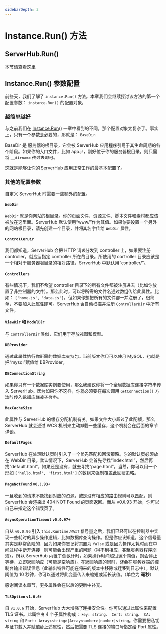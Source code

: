 ```yaml
---
sidebarDepth: 3
---
```


# Instance.Run() 方法

## ServerHub.Run()

[本节请查看这里](</zh/tutorial/Instance.Run().html>)

## Instance.Run() 参数配置

前些天，我们了解了 `instance.Run()` 方法。本章我们会继续探讨该方法的第一个配置参数： `instance.Run()` 的配置对象。

### 越简单越好

与之前我们在 [Instance.Run()](</zh/tutorial/Instance.Run().html>) 一章中看到的不同，那个配置对象太复杂了。事实上，只有一个参数是必要的，那就是： `BaseDir`.

BaseDir 是 服务器的根目录，它会被 ServerHub 应用程序引用于其生命周期的各个阶段。如果你的入口文件，比如 app.js，刚好位于你的服务器根目录，则只需将 `__dirname` 传过去即可。

这就是能够让你的 ServerHub 应用正常工作的最基本配置了。

### 其他的配置参数

自定义 ServerHub 时需要一些额外的配置。

#### `WebDir`

`WebDir` 就是你网站的根目录。你的页面文件、资源文件、脚本文件和素材都应该被放在这里面。ServerHub 默认使用“www/”作为其值。如果你要设置一个另外的网站根目录，请先创建一个目录，并将其名字传给 `WebDir` 属性。

#### `ControllerDir`

我们都知道，ServerHub 会把 HTTP 请求分发到 controller 上，如果要注册 controller，就应当指定 controller 所在的目录。所使用的 controller 目录应该是一个相对于服务器根目录的相对路径，ServerHub 中默认用“controller/”。

#### `Controllers`

有些情况下，我们不希望 controller 目录下的所有文件都被注册进去（比如你放置了非控制器的文件）。那么此时，可以将所需的文件名通过数组传给此属性。比如： `['home.js', 'data.js']`。但如果你想把所有的文件都一并注册了，很简单，不要加入此属性即可。ServerHub 会自动扫描并注册 `ControllerDir` 中所有文件。

#### `ViewDir` 和 `ModelDir`

与 `ControllerDir` 类似，它们用于存放视图和模型。

#### `DBProvider`

通过此属性执行你所需的数据库支持包。当前版本你只可以使用 MySQL，也就是把“mysql”赋值给 DBProvider。

#### `DBConnectionString`

如果你只有一个数据库实例要使用，那么我建议你将一个全局数据库连接字符串传入 ServerHub。因为如果你不这样，你就必须要在每次调用 `GetConnection()` 方法时传入数据库连接字符串。

#### `MaxCacheSize`

此属性与 ServerHub 的缓存分配机制有关。如果文件大小超过了此配额，那么 ServerHub 就会通过 WCS 机制来主动卸载一些缓存，这个机制会在后面的章节详谈。

#### `DefaultPages`

ServerHub 在处理默认页时引入了一个优先匹配和回滚策略。你的默认页必须放在 WebDir 目录。默认情况下，ServerHub 会首先寻找“index.html”，然后再找“default.html”，如果还是没有，就去寻找“page.html”。当然，你可以用一个形如 `['hello.html', 'first.html']` 的数组来强制覆盖此回滚策略。

#### `PageNotFound` `v0.0.93+`

一旦收到的请求不能找到对应的资源，或是没有相应的路由规则可以匹配，则 ServerHub 会渲染出 404 NOT Found 的页面返回。而从 v0.0.93 开始，你可以自己来指定这个错误页了。

#### `AsyncOperationTimeout` `v0.0.97+`

自从 `v0.0.96` 引入 `this.Runtime.WAIT` 信号量之后，我们已经可以在控制器中实现一些耗时的异步操作逻辑，比如数据库查询操作。但是你应该知道，这个信号量其实是非常危险的，因为如果你忘记将其置为 `false` 或是因为操作太耗时而在中间过程中断开连接，则可能会出现严重的问题（得不到相应，甚至服务器程序崩溃）。所以 ServerHub 内置了倒数计时，如果操作时间超过这个阈值，则会停止等待，立即返回响应（可能是空响应）。在返回响应的同时，还会在服务器端的控制台输出错误信息（此输出特性可能在将来的版本中移除或迁移到日志中）。默认阈值为 10 秒钟，你可以通过将此变量传入来缩短或延长该值。（单位为 **毫秒**）

感谢阅读本章节，更多属性会在以后的更新中补充。

#### `TLSOption` `v1.0.6+`

自 `v1.0.6` 开始，ServerHub 大大增强了连接安全性。你可以通过此属性来配置 TLS 证书。此属性由 4 个子属性构成： `Key: string、 Cert: string、 CA: string` 和 `Port: Array<string>|Array<number>|number|string`。你需要把私钥与证书载入并赋值给上述属性，然后把需要 TLS 连接的端口号指定给 Port 属性。
